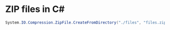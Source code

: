 # ZIP files in C#
```cs
System.IO.Compression.ZipFile.CreateFromDirectory("./files", "files.zip");
```
